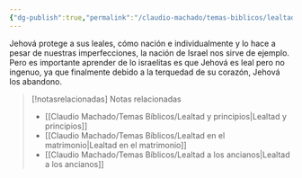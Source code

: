```yaml
---
{"dg-publish":true,"permalink":"/claudio-machado/temas-biblicos/lealtad-y-proteccion-de-jehova/","title":"Lealtad y protección de Jehová","tags":["lealtad"]}
---
```


Jehová protege a sus leales, cómo nación e individualmente y lo hace a pesar de nuestras imperfecciones, la nación de Israel nos sirve de ejemplo. Pero es importante aprender de lo israelitas es que Jehová es leal pero no ingenuo, ya que finalmente debido a la terquedad de su corazón, Jehová los abandono.


> [!notasrelacionadas] Notas relacionadas
> - [[Claudio Machado/Temas Bíblicos/Lealtad y principios\|Lealtad y principios]]
> - [[Claudio Machado/Temas Bíblicos/Lealtad en el matrimonio\|Lealtad en el matrimonio]]
> - [[Claudio Machado/Temas Bíblicos/Lealtad a los ancianos\|Lealtad a los ancianos]]

